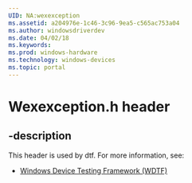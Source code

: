 ```yaml
---
UID: NA:wexexception
ms.assetid: a204976e-1c46-3c96-9ea5-c565ac753a04
ms.author: windowsdriverdev
ms.date: 04/02/18
ms.keywords: 
ms.prod: windows-hardware
ms.technology: windows-devices
ms.topic: portal
---
```


# Wexexception.h header


## -description


This header is used by dtf. For more information, see:

- [Windows Device Testing Framework (WDTF)](../_dtf/index.md)
